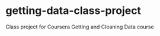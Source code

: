 getting-data-class-project
==========================

Class project for Coursera Getting and Cleaning Data course
